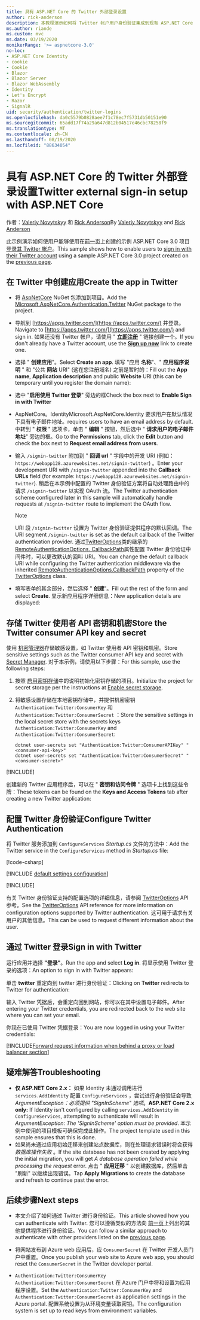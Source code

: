 ```yaml
---
title: 具有 ASP.NET Core 的 Twitter 外部登录设置
author: rick-anderson
description: 本教程演示如何将 Twitter 帐户用户身份验证集成到现有 ASP.NET Core 应用。
ms.author: riande
ms.custom: mvc
ms.date: 03/19/2020
monikerRange: '>= aspnetcore-3.0'
no-loc:
- ASP.NET Core Identity
- cookie
- Cookie
- Blazor
- Blazor Server
- Blazor WebAssembly
- Identity
- Let's Encrypt
- Razor
- SignalR
uid: security/authentication/twitter-logins
ms.openlocfilehash: da0c5579b0828aee7f1c78ec7f5731db50151e90
ms.sourcegitcommit: 65add17f74a29a647d812b04517e46cbc78258f9
ms.translationtype: MT
ms.contentlocale: zh-CN
ms.lasthandoff: 08/19/2020
ms.locfileid: "88634054"
---
```

# <a name="twitter-external-sign-in-setup-with-aspnet-core"></a><span data-ttu-id="b77b5-103">具有 ASP.NET Core 的 Twitter 外部登录设置</span><span class="sxs-lookup"><span data-stu-id="b77b5-103">Twitter external sign-in setup with ASP.NET Core</span></span>

<span data-ttu-id="b77b5-104">作者：[Valeriy Novytskyy](https://github.com/01binary) 和 [Rick Anderson](https://twitter.com/RickAndMSFT)</span><span class="sxs-lookup"><span data-stu-id="b77b5-104">By [Valeriy Novytskyy](https://github.com/01binary) and [Rick Anderson](https://twitter.com/RickAndMSFT)</span></span>

<span data-ttu-id="b77b5-105">此示例演示如何使用户能够使用在[前一页](xref:security/authentication/social/index)上创建的示例 ASP.NET Core 3.0 项目[登录其 Twitter 帐户](https://dev.twitter.com/web/sign-in/desktop-browser)。</span><span class="sxs-lookup"><span data-stu-id="b77b5-105">This sample shows how to enable users to [sign in with their Twitter account](https://dev.twitter.com/web/sign-in/desktop-browser) using a sample ASP.NET Core 3.0 project created on the [previous page](xref:security/authentication/social/index).</span></span>

## <a name="create-the-app-in-twitter"></a><span data-ttu-id="b77b5-106">在 Twitter 中创建应用</span><span class="sxs-lookup"><span data-stu-id="b77b5-106">Create the app in Twitter</span></span>

* <span data-ttu-id="b77b5-107">将 [AspNetCore](https://www.nuget.org/packages/Microsoft.AspNetCore.Authentication.Twitter/3.0.0) NuGet 包添加到项目。</span><span class="sxs-lookup"><span data-stu-id="b77b5-107">Add the [Microsoft.AspNetCore.Authentication.Twitter](https://www.nuget.org/packages/Microsoft.AspNetCore.Authentication.Twitter/3.0.0) NuGet package to the project.</span></span>

* <span data-ttu-id="b77b5-108">导航到 [https://apps.twitter.com/](https://apps.twitter.com/) 并登录。</span><span class="sxs-lookup"><span data-stu-id="b77b5-108">Navigate to [https://apps.twitter.com/](https://apps.twitter.com/) and sign in.</span></span> <span data-ttu-id="b77b5-109">如果还没有 Twitter 帐户，请使用 " **[立即注册](https://twitter.com/signup)** " 链接创建一个。</span><span class="sxs-lookup"><span data-stu-id="b77b5-109">If you don't already have a Twitter account, use the **[Sign up now](https://twitter.com/signup)** link to create one.</span></span>

* <span data-ttu-id="b77b5-110">选择 " **创建应用**"。</span><span class="sxs-lookup"><span data-stu-id="b77b5-110">Select **Create an app**.</span></span> <span data-ttu-id="b77b5-111">填写 "应用 **名称**"、" **应用程序说明** " 和 "公共 **网站** URI" (这在您注册域名) 之前是暂时的：</span><span class="sxs-lookup"><span data-stu-id="b77b5-111">Fill out the **App name**, **Application description** and public **Website** URI (this can be temporary until you register the domain name):</span></span>

* <span data-ttu-id="b77b5-112">选中 "**启用使用 Twitter 登录**" 旁边的框</span><span class="sxs-lookup"><span data-stu-id="b77b5-112">Check the box next to **Enable Sign in with Twitter**</span></span>

* <span data-ttu-id="b77b5-113">AspNetCore。Identity</span><span class="sxs-lookup"><span data-stu-id="b77b5-113">Microsoft.AspNetCore.Identity</span></span> <span data-ttu-id="b77b5-114">要求用户在默认情况下具有电子邮件地址。</span><span class="sxs-lookup"><span data-stu-id="b77b5-114">requires users to have an email address by default.</span></span> <span data-ttu-id="b77b5-115">中转到 " **权限** " 选项卡，单击 " **编辑** " 按钮，然后选中 " **请求用户的电子邮件地址**" 旁边的框。</span><span class="sxs-lookup"><span data-stu-id="b77b5-115">Go to the **Permissions** tab, click the **Edit** button and check the box next to **Request email address from users**.</span></span>

* <span data-ttu-id="b77b5-116">输入 `/signin-twitter` 附加到 " **回调 url** " 字段中的开发 URI (例如： `https://webapp128.azurewebsites.net/signin-twitter`) 。</span><span class="sxs-lookup"><span data-stu-id="b77b5-116">Enter your development URI with `/signin-twitter` appended into the **Callback URLs** field (for example: `https://webapp128.azurewebsites.net/signin-twitter`).</span></span> <span data-ttu-id="b77b5-117">稍后在本示例中配置的 Twitter 身份验证方案将自动处理路由中的请求 `/signin-twitter` 以实现 OAuth 流。</span><span class="sxs-lookup"><span data-stu-id="b77b5-117">The Twitter authentication scheme configured later in this sample will automatically handle requests at `/signin-twitter` route to implement the OAuth flow.</span></span>

  > [!NOTE]
  > <span data-ttu-id="b77b5-118">URI 段 `/signin-twitter` 设置为 Twitter 身份验证提供程序的默认回调。</span><span class="sxs-lookup"><span data-stu-id="b77b5-118">The URI segment `/signin-twitter` is set as the default callback of the Twitter authentication provider.</span></span> <span data-ttu-id="b77b5-119">通过[TwitterOptions](/dotnet/api/microsoft.aspnetcore.authentication.twitter.twitteroptions)类的继承的[RemoteAuthenticationOptions. CallbackPath](/dotnet/api/microsoft.aspnetcore.authentication.remoteauthenticationoptions.callbackpath)属性配置 Twitter 身份验证中间件时，可以更改默认的回叫 URI。</span><span class="sxs-lookup"><span data-stu-id="b77b5-119">You can change the default callback URI while configuring the Twitter authentication middleware via the inherited [RemoteAuthenticationOptions.CallbackPath](/dotnet/api/microsoft.aspnetcore.authentication.remoteauthenticationoptions.callbackpath) property of the [TwitterOptions](/dotnet/api/microsoft.aspnetcore.authentication.twitter.twitteroptions) class.</span></span>

* <span data-ttu-id="b77b5-120">填写表单的其余部分，然后选择 " **创建**"。</span><span class="sxs-lookup"><span data-stu-id="b77b5-120">Fill out the rest of the form and select **Create**.</span></span> <span data-ttu-id="b77b5-121">显示新应用程序详细信息：</span><span class="sxs-lookup"><span data-stu-id="b77b5-121">New application details are displayed:</span></span>

## <a name="store-the-twitter-consumer-api-key-and-secret"></a><span data-ttu-id="b77b5-122">存储 Twitter 使用者 API 密钥和机密</span><span class="sxs-lookup"><span data-stu-id="b77b5-122">Store the Twitter consumer API key and secret</span></span>

<span data-ttu-id="b77b5-123">使用 [机密管理器](xref:security/app-secrets)存储敏感设置，如 Twitter 使用者 API 密钥和机密。</span><span class="sxs-lookup"><span data-stu-id="b77b5-123">Store sensitive settings such as the Twitter consumer API key and secret with [Secret Manager](xref:security/app-secrets).</span></span> <span data-ttu-id="b77b5-124">对于本示例，请使用以下步骤：</span><span class="sxs-lookup"><span data-stu-id="b77b5-124">For this sample, use the following steps:</span></span>

1. <span data-ttu-id="b77b5-125">按照 [启用密钥存储](xref:security/app-secrets#enable-secret-storage)中的说明初始化密钥存储的项目。</span><span class="sxs-lookup"><span data-stu-id="b77b5-125">Initialize the project for secret storage per the instructions at [Enable secret storage](xref:security/app-secrets#enable-secret-storage).</span></span>
1. <span data-ttu-id="b77b5-126">将敏感设置存储在本地密钥存储中，并提供机密密钥 `Authentication:Twitter:ConsumerKey` 和 `Authentication:Twitter:ConsumerSecret` ：</span><span class="sxs-lookup"><span data-stu-id="b77b5-126">Store the sensitive settings in the local secret store with the secrets keys `Authentication:Twitter:ConsumerKey` and `Authentication:Twitter:ConsumerSecret`:</span></span>

    ```dotnetcli
    dotnet user-secrets set "Authentication:Twitter:ConsumerAPIKey" "<consumer-api-key>"
    dotnet user-secrets set "Authentication:Twitter:ConsumerSecret" "<consumer-secret>"
    ```

[!INCLUDE[](~/includes/environmentVarableColon.md)]

<span data-ttu-id="b77b5-127">创建新的 Twitter 应用程序后，可以在 " **密钥和访问令牌** " 选项卡上找到这些令牌：</span><span class="sxs-lookup"><span data-stu-id="b77b5-127">These tokens can be found on the **Keys and Access Tokens** tab after creating a new Twitter application:</span></span>

## <a name="configure-twitter-authentication"></a><span data-ttu-id="b77b5-128">配置 Twitter 身份验证</span><span class="sxs-lookup"><span data-stu-id="b77b5-128">Configure Twitter Authentication</span></span>

<span data-ttu-id="b77b5-129">将 Twitter 服务添加到 `ConfigureServices` *Startup.cs* 文件的方法中：</span><span class="sxs-lookup"><span data-stu-id="b77b5-129">Add the Twitter service in the `ConfigureServices` method in *Startup.cs* file:</span></span>

[!code-csharp[](~/security/authentication/social/social-code/3.x/StartupTwitter3x.cs?name=snippet&highlight=10-15)]

[!INCLUDE [default settings configuration](includes/default-settings.md)]

[!INCLUDE[](includes/chain-auth-providers.md)]

<span data-ttu-id="b77b5-130">有关 Twitter 身份验证支持的配置选项的详细信息，请参阅 [TwitterOptions](/dotnet/api/microsoft.aspnetcore.builder.twitteroptions) API 参考。</span><span class="sxs-lookup"><span data-stu-id="b77b5-130">See the [TwitterOptions](/dotnet/api/microsoft.aspnetcore.builder.twitteroptions) API reference for more information on configuration options supported by Twitter authentication.</span></span> <span data-ttu-id="b77b5-131">这可用于请求有关用户的其他信息。</span><span class="sxs-lookup"><span data-stu-id="b77b5-131">This can be used to request different information about the user.</span></span>

## <a name="sign-in-with-twitter"></a><span data-ttu-id="b77b5-132">通过 Twitter 登录</span><span class="sxs-lookup"><span data-stu-id="b77b5-132">Sign in with Twitter</span></span>

<span data-ttu-id="b77b5-133">运行应用并选择 **"登录"**。</span><span class="sxs-lookup"><span data-stu-id="b77b5-133">Run the app and select **Log in**.</span></span> <span data-ttu-id="b77b5-134">将显示使用 Twitter 登录的选项：</span><span class="sxs-lookup"><span data-stu-id="b77b5-134">An option to sign in with Twitter appears:</span></span>

<span data-ttu-id="b77b5-135">单击 **twitter** 重定向到 twitter 进行身份验证：</span><span class="sxs-lookup"><span data-stu-id="b77b5-135">Clicking on **Twitter** redirects to Twitter for authentication:</span></span>

<span data-ttu-id="b77b5-136">输入 Twitter 凭据后，会重定向回到网站，你可以在其中设置电子邮件。</span><span class="sxs-lookup"><span data-stu-id="b77b5-136">After entering your Twitter credentials, you are redirected back to the web site where you can set your email.</span></span>

<span data-ttu-id="b77b5-137">你现在已使用 Twitter 凭据登录：</span><span class="sxs-lookup"><span data-stu-id="b77b5-137">You are now logged in using your Twitter credentials:</span></span>

[!INCLUDE[Forward request information when behind a proxy or load balancer section](includes/forwarded-headers-middleware.md)]

<!-- 
### React to cancel Authorize External sign-in
Twitter doesn't support AccessDeniedPath
Rather in the twitter setup, you can provide an External sign-in homepage. The external sign-in homepage doesn't support localhost. Tested with https://cors3.azurewebsites.net/ and that works.
-->

## <a name="troubleshooting"></a><span data-ttu-id="b77b5-138">疑难解答</span><span class="sxs-lookup"><span data-stu-id="b77b5-138">Troubleshooting</span></span>

* <span data-ttu-id="b77b5-139">**仅 ASP.NET Core 2.x：** 如果 Identity 未通过调用进行 `services.AddIdentity` 配置 `ConfigureServices` ，尝试进行身份验证会导致 *ArgumentException：必须提供 "SignInScheme" 选项*。</span><span class="sxs-lookup"><span data-stu-id="b77b5-139">**ASP.NET Core 2.x only:** If Identity isn't configured by calling `services.AddIdentity` in `ConfigureServices`, attempting to authenticate will result in *ArgumentException: The 'SignInScheme' option must be provided*.</span></span> <span data-ttu-id="b77b5-140">本示例中使用的项目模板可确保完成此操作。</span><span class="sxs-lookup"><span data-stu-id="b77b5-140">The project template used in this sample ensures that this is done.</span></span>
* <span data-ttu-id="b77b5-141">如果尚未通过应用初始迁移来创建站点数据库，则在处理请求错误时将会获得 *数据库操作失败* 。</span><span class="sxs-lookup"><span data-stu-id="b77b5-141">If the site database has not been created by applying the initial migration, you will get *A database operation failed while processing the request* error.</span></span> <span data-ttu-id="b77b5-142">点击 " **应用迁移** " 以创建数据库，然后单击 "刷新" 以继续出现错误。</span><span class="sxs-lookup"><span data-stu-id="b77b5-142">Tap **Apply Migrations** to create the database and refresh to continue past the error.</span></span>

## <a name="next-steps"></a><span data-ttu-id="b77b5-143">后续步骤</span><span class="sxs-lookup"><span data-stu-id="b77b5-143">Next steps</span></span>

* <span data-ttu-id="b77b5-144">本文介绍了如何通过 Twitter 进行身份验证。</span><span class="sxs-lookup"><span data-stu-id="b77b5-144">This article showed how you can authenticate with Twitter.</span></span> <span data-ttu-id="b77b5-145">您可以遵循类似的方法向 [前一页](xref:security/authentication/social/index)上列出的其他提供程序进行身份验证。</span><span class="sxs-lookup"><span data-stu-id="b77b5-145">You can follow a similar approach to authenticate with other providers listed on the [previous page](xref:security/authentication/social/index).</span></span>

* <span data-ttu-id="b77b5-146">将网站发布到 Azure web 应用后，应 `ConsumerSecret` 在 Twitter 开发人员门户中重置。</span><span class="sxs-lookup"><span data-stu-id="b77b5-146">Once you publish your web site to Azure web app, you should reset the `ConsumerSecret` in the Twitter developer portal.</span></span>

* <span data-ttu-id="b77b5-147">`Authentication:Twitter:ConsumerKey` `Authentication:Twitter:ConsumerSecret` 在 Azure 门户中将和设置为应用程序设置。</span><span class="sxs-lookup"><span data-stu-id="b77b5-147">Set the `Authentication:Twitter:ConsumerKey` and `Authentication:Twitter:ConsumerSecret` as application settings in the Azure portal.</span></span> <span data-ttu-id="b77b5-148">配置系统设置为从环境变量读取密钥。</span><span class="sxs-lookup"><span data-stu-id="b77b5-148">The configuration system is set up to read keys from environment variables.</span></span>
